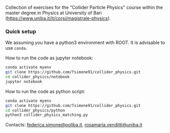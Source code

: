 Collection of exercises for the "Collider Particle Physics" course within the master degree in Physics at University of Bari (https://www.uniba.it/it/corsi/magistrale-physics).

### Quick setup
We assuming you have a python3 environment with ROOT. It is advisable to use `conda`.

How to run the code as jupyter notebook:
```bash
conda activate myenv
git clone https://github.com/fsimone91/collider_physics.git
cd collider_physics/notebook
jupyter notebook
```

How to run the code as python script:
```bash
conda activate myenv
git clone https://github.com/fsimone91/collider_physics.git
cd collider_physics/python
python3 collider_physics_matching.py
```

Contacts: federica.simone@poliba.it, rosamaria.venditti@uniba.it

